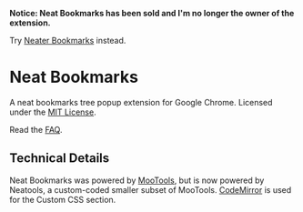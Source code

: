 **Notice: Neat Bookmarks has been sold and I'm no longer the owner of the extension.**

Try [Neater Bookmarks](https://chrome.google.com/webstore/detail/neater-bookmarks/ofgjggbjanlhbgaemjbkiegeebmccifi/) instead.

Neat Bookmarks
==============

A neat bookmarks tree popup extension for Google Chrome. Licensed under the [MIT License](http://www.opensource.org/licenses/mit-license.php).

Read the [FAQ](https://github.com/cheeaun/neat-bookmarks/wiki/FAQ).

Technical Details
-----------------

Neat Bookmarks was powered by [MooTools](http://mootools.net/), but is now powered by Neatools, a custom-coded smaller subset of MooTools. [CodeMirror](http://codemirror.net/) is used for the Custom CSS section.